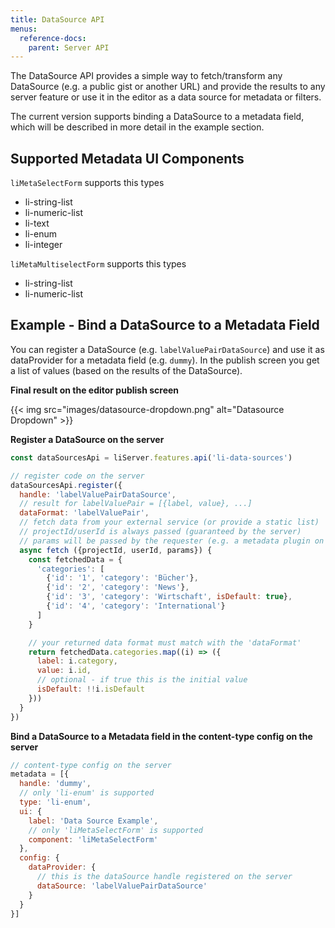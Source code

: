 ```yaml
---
title: DataSource API
menus:
  reference-docs:
    parent: Server API
---
```


The DataSource API provides a simple way to fetch/transform any DataSource (e.g. a public gist or another URL) and provide the results to any server feature or use it in the editor as a data source for metadata or filters.

The current version supports binding a DataSource to a metadata field, which will be described in more detail in the example section.

## Supported Metadata UI Components

`liMetaSelectForm` supports this types
  - li-string-list
  - li-numeric-list
  - li-text
  - li-enum
  - li-integer

`liMetaMultiselectForm` supports this types
  - li-string-list
  - li-numeric-list

## Example - Bind a DataSource to a Metadata Field

You can register a DataSource (e.g. `labelValuePairDataSource`) and use it as dataProvider for a metadata field (e.g. `dummy`). In the publish screen you get a list of values (based on the results of the DataSource).

**Final result on the editor publish screen**

{{< img src="images/datasource-dropdown.png" alt="Datasource Dropdown" >}}

**Register a DataSource on the server**

```js
const dataSourcesApi = liServer.features.api('li-data-sources')

// register code on the server
dataSourcesApi.register({
  handle: 'labelValuePairDataSource',
  // result for labelValuePair = [{label, value}, ...]
  dataFormat: 'labelValuePair',
  // fetch data from your external service (or provide a static list)
  // projectId/userId is always passed (guaranteed by the server)
  // params will be passed by the requester (e.g. a metadata plugin on the editor which passes the documentId)
  async fetch ({projectId, userId, params}) {
    const fetchedData = {
      'categories': [
        {'id': '1', 'category': 'Bücher'},
        {'id': '2', 'category': 'News'},
        {'id': '3', 'category': 'Wirtschaft', isDefault: true},
        {'id': '4', 'category': 'International'}
      ]
    }

    // your returned data format must match with the 'dataFormat'
    return fetchedData.categories.map((i) => ({
      label: i.category,
      value: i.id,
      // optional - if true this is the initial value
      isDefault: !!i.isDefault
    }))
  }
})
```

**Bind a DataSource to a Metadata field in the content-type config on the server**

```js
// content-type config on the server
metadata = [{
  handle: 'dummy',
  // only 'li-enum' is supported
  type: 'li-enum',
  ui: {
    label: 'Data Source Example',
    // only 'liMetaSelectForm' is supported
    component: 'liMetaSelectForm'
  },
  config: {
    dataProvider: {
      // this is the dataSource handle registered on the server
      dataSource: 'labelValuePairDataSource'
    }
  }
}]
```
